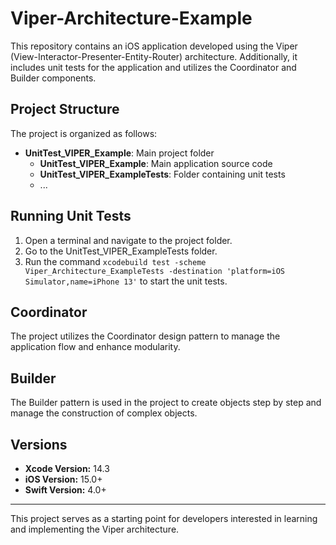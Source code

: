 # Viper-Architecture-Example

This repository contains an iOS application developed using the Viper (View-Interactor-Presenter-Entity-Router) architecture. Additionally, it includes unit tests for the application and utilizes the Coordinator and Builder components.

## Project Structure

The project is organized as follows:

- **UnitTest_VIPER_Example**: Main project folder
  - **UnitTest_VIPER_Example**: Main application source code
  - **UnitTest_VIPER_ExampleTests**: Folder containing unit tests
  - ...

## Running Unit Tests

1. Open a terminal and navigate to the project folder.
2. Go to the UnitTest_VIPER_ExampleTests folder.
3. Run the command `xcodebuild test -scheme Viper_Architecture_ExampleTests -destination 'platform=iOS Simulator,name=iPhone 13'` to start the unit tests.

## Coordinator

The project utilizes the Coordinator design pattern to manage the application flow and enhance modularity.

## Builder

The Builder pattern is used in the project to create objects step by step and manage the construction of complex objects. 

## Versions

- **Xcode Version:** 14.3
- **iOS Version:** 15.0+
- **Swift Version:** 4.0+

---

This project serves as a starting point for developers interested in learning and implementing the Viper architecture. 
